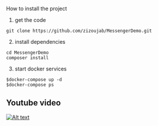 How to install the project
1. get the code
```
git clone https://github.com/zizoujab/MessengerDemo.git
```
2. install dependencies
```
cd MessengerDemo
composer install
```
3. start docker services
```
$docker-compose up -d 
$docker-compose ps 
```


## Youtube video
[![Alt text](https://img.youtube.com/vi/ZuZ141AQM80/0.jpg)](https://www.youtube.com/watch?v=ZuZ141AQM80)
